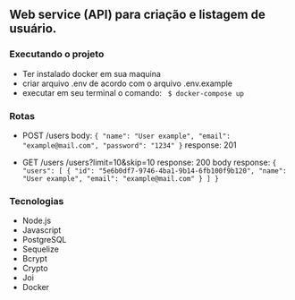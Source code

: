 ## Web service (API) para criação e listagem de usuário.

### Executando o projeto
- Ter instalado docker em sua
maquina
- criar arquivo .env de acordo com o arquivo .env.example
- executar em seu terminal o comando: ``` $ docker-compose up```

### Rotas 
- POST 
/users
body: ```{
	"name": "User example",
	"email": "example@mail.com",
	"password": "1234"
}```
response: 201

- GET
/users 
/users?limit=10&skip=10
response: 200
body response: ```{
	"users": [
		{
			"id": "5e6b0df7-9746-4ba1-9b14-6fb100f9b120",
			"name": "User example",
			"email": "example@mail.com"
		}
	]
}```

### Tecnologias
* Node.js
* Javascript
* PostgreSQL
* Sequelize
* Bcrypt
* Crypto
* Joi
* Docker